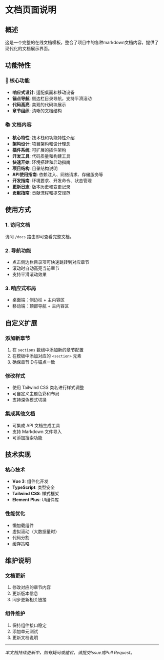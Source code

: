 # 文档页面说明

## 概述

这是一个完整的在线文档模板，整合了项目中的各种markdown文档内容，提供了现代化的文档展示界面。

## 功能特性

### 🎯 核心功能
- **响应式设计**: 适配桌面和移动设备
- **锚点导航**: 侧边栏目录导航，支持平滑滚动
- **代码高亮**: 美观的代码块展示
- **章节组织**: 清晰的文档结构

### 📚 文档内容
- **核心特性**: 技术栈和功能特性介绍
- **架构设计**: 项目架构和设计理念
- **插件系统**: 可扩展的插件架构
- **开发工具**: 代码质量和构建工具
- **快速开始**: 环境搭建和启动指南
- **项目结构**: 目录结构说明
- **API使用指南**: 依赖注入、网络请求、存储服务等
- **开发指南**: 环境要求、开发命令、状态管理
- **更新日志**: 版本历史和变更记录
- **贡献指南**: 贡献流程和提交规范


## 使用方式

### 1. 访问文档
访问 `/docs` 路由即可查看完整文档。

### 2. 导航功能
- 点击侧边栏目录项可快速跳转到对应章节
- 滚动时自动高亮当前章节
- 支持平滑滚动效果

### 3. 响应式布局
- 桌面端：侧边栏 + 主内容区
- 移动端：顶部导航 + 主内容区

## 自定义扩展

### 添加新章节
1. 在 `sections` 数组中添加新的章节配置
2. 在模板中添加对应的 `<section>` 元素
3. 确保章节ID与锚点一致

### 修改样式
- 使用 Tailwind CSS 类名进行样式调整
- 可自定义主题色彩和布局
- 支持深色模式切换

### 集成其他文档
- 可集成 API 文档生成工具
- 支持 Markdown 文件导入
- 可添加搜索功能

## 技术实现

### 核心技术
- **Vue 3**: 组件化开发
- **TypeScript**: 类型安全
- **Tailwind CSS**: 样式框架
- **Element Plus**: UI组件库

### 性能优化
- 懒加载组件
- 虚拟滚动（大数据量时）
- 代码分割
- 缓存策略

## 维护说明

### 文档更新
1. 修改对应的章节内容
2. 更新版本信息
3. 同步更新相关链接

### 组件维护
1. 保持组件接口稳定
2. 添加单元测试
3. 更新文档说明

---

*本文档持续更新中，如有疑问或建议，请提交Issue或Pull Request。*
